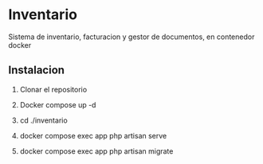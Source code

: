 # Inventario
Sistema de inventario, facturacion y gestor de documentos, en contenedor docker


## Instalacion

1. Clonar el repositorio

2. Docker compose up -d

3. cd ./inventario

4. docker compose exec app php artisan serve

5. docker compose exec app php artisan migrate